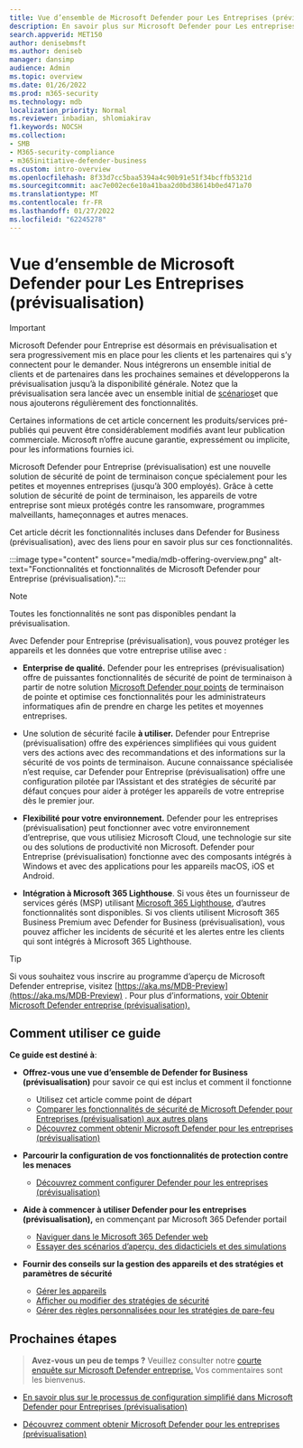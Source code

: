```yaml
---
title: Vue d’ensemble de Microsoft Defender pour Les Entreprises (prévisualisation)
description: En savoir plus sur Microsoft Defender pour Les entreprises (prévisualisation), y compris la configuration, la mise en place et l’utilisation des services
search.appverid: MET150
author: denisebmsft
ms.author: deniseb
manager: dansimp
audience: Admin
ms.topic: overview
ms.date: 01/26/2022
ms.prod: m365-security
ms.technology: mdb
localization_priority: Normal
ms.reviewer: inbadian, shlomiakirav
f1.keywords: NOCSH
ms.collection:
- SMB
- M365-security-compliance
- m365initiative-defender-business
ms.custom: intro-overview
ms.openlocfilehash: 8f33d7cc5baa5394a4c90b91e51f34bcffb5321d
ms.sourcegitcommit: aac7e002ec6e10a41baa2d0bd38614b0ed471a70
ms.translationtype: MT
ms.contentlocale: fr-FR
ms.lasthandoff: 01/27/2022
ms.locfileid: "62245278"
---
```

# <a name="overview-of-microsoft-defender-for-business-preview"></a>Vue d’ensemble de Microsoft Defender pour Les Entreprises (prévisualisation)

> [!IMPORTANT]
> Microsoft Defender pour Entreprise est désormais en prévisualisation et [](https://aka.ms/mdb-preview) sera progressivement mis en place pour les clients et les partenaires qui s’y connectent pour le demander. Nous intégrerons un ensemble initial de clients et de partenaires dans les prochaines semaines et développerons la prévisualisation jusqu’à la disponibilité générale. Notez que la prévisualisation sera lancée avec un ensemble initial de [scénarios](mdb-tutorials.md#try-these-preview-scenarios)et que nous ajouterons régulièrement des fonctionnalités.
> 
> Certaines informations de cet article concernent les produits/services pré-publiés qui peuvent être considérablement modifiés avant leur publication commerciale. Microsoft n’offre aucune garantie, expressément ou implicite, pour les informations fournies ici. 

Microsoft Defender pour Entreprise (prévisualisation) est une nouvelle solution de sécurité de point de terminaison conçue spécialement pour les petites et moyennes entreprises (jusqu’à 300 employés). Grâce à cette solution de sécurité de point de terminaison, les appareils de votre entreprise sont mieux protégés contre les ransomware, programmes malveillants, hameçonnages et autres menaces. 

Cet article décrit les fonctionnalités incluses dans Defender for Business (prévisualisation), avec des liens pour en savoir plus sur ces fonctionnalités.

:::image type="content" source="media/mdb-offering-overview.png" alt-text="Fonctionnalités et fonctionnalités de Microsoft Defender pour Entreprise (prévisualisation).":::

> [!NOTE]
> Toutes les fonctionnalités ne sont pas disponibles pendant la prévisualisation.

Avec Defender pour Entreprise (prévisualisation), vous pouvez protéger les appareils et les données que votre entreprise utilise avec :

- **Enterprise de qualité.** Defender pour les entreprises (prévisualisation) offre de puissantes fonctionnalités de sécurité de point de terminaison à partir de notre solution [Microsoft Defender pour points](../defender-endpoint/microsoft-defender-endpoint.md) de terminaison de pointe et optimise ces fonctionnalités pour les administrateurs informatiques afin de prendre en charge les petites et moyennes entreprises.

- Une solution de sécurité facile **à utiliser.** Defender pour Entreprise (prévisualisation) offre des expériences simplifiées qui vous guident vers des actions avec des recommandations et des informations sur la sécurité de vos points de terminaison. Aucune connaissance spécialisée n’est requise, car Defender pour Entreprise (prévisualisation) offre une configuration pilotée par l’Assistant et des stratégies de sécurité par défaut conçues pour aider à protéger les appareils de votre entreprise dès le premier jour.

- **Flexibilité pour votre environnement.** Defender pour les entreprises (prévisualisation) peut fonctionner avec votre environnement d’entreprise, que vous utilisiez Microsoft Cloud, une technologie sur site ou des solutions de productivité non Microsoft. Defender pour Entreprise (prévisualisation) fonctionne avec des composants intégrés à Windows et avec des applications pour les appareils macOS, iOS et Android.

- **Intégration à Microsoft 365 Lighthouse**. Si vous êtes un fournisseur de services gérés (MSP) utilisant [Microsoft 365 Lighthouse](../../lighthouse/m365-lighthouse-overview.md), d’autres fonctionnalités sont disponibles. Si vos clients utilisent Microsoft 365 Business Premium avec Defender for Business (prévisualisation), vous pouvez afficher les incidents de sécurité et les alertes entre les clients qui sont intégrés à Microsoft 365 Lighthouse.

> [!TIP]
> Si vous souhaitez vous inscrire au programme d’aperçu de Microsoft Defender entreprise, visitez [https://aka.ms/MDB-Preview](https://aka.ms/MDB-Preview) . Pour plus d’informations, [voir Obtenir Microsoft Defender entreprise (prévisualisation).](get-defender-business.md)

## <a name="how-to-use-this-guide"></a>Comment utiliser ce guide

**Ce guide est destiné à**:

- **Offrez-vous une vue d’ensemble de Defender for Business (prévisualisation)** pour savoir ce qui est inclus et comment il fonctionne
   - Utilisez cet article comme point de départ
   - [Comparer les fonctionnalités de sécurité de Microsoft Defender pour Entreprises (prévisualisation) aux autres plans](compare-mdb-m365-plans.md) 
   - [Découvrez comment obtenir Microsoft Defender pour les entreprises (prévisualisation)](get-defender-business.md)

- **Parcourir la configuration de vos fonctionnalités de protection contre les menaces** 
   - [Découvrez comment configurer Defender pour les entreprises (prévisualisation)](mdb-setup-configuration.md)

- **Aide à commencer à utiliser Defender pour les entreprises (prévisualisation),** en commençant par Microsoft 365 Defender portail 
   - [Naviguer dans le Microsoft 365 Defender web](mdb-get-started.md)
   - [Essayer des scénarios d’aperçu, des didacticiels et des simulations](mdb-tutorials.md)

- **Fournir des conseils sur la gestion des appareils et des stratégies et paramètres de sécurité**
   - [Gérer les appareils](mdb-manage-devices.md)
   - [Afficher ou modifier des stratégies de sécurité](mdb-view-edit-policies.md)
   - [Gérer des règles personnalisées pour les stratégies de pare-feu](mdb-custom-rules-firewall.md)  

## <a name="next-steps"></a>Prochaines étapes

>
> **Avez-vous un peu de temps ?**
> Veuillez consulter notre <a href="https://microsoft.qualtrics.com/jfe/form/SV_0JPjTPHGEWTQr4y" target="_blank">courte enquête sur Microsoft Defender entreprise.</a> Vos commentaires sont les bienvenus.
>

- [En savoir plus sur le processus de configuration simplifié dans Microsoft Defender pour Entreprises (prévisualisation)](mdb-simplified-configuration.md)

- [Découvrez comment obtenir Microsoft Defender pour les entreprises (prévisualisation)](get-defender-business.md)
